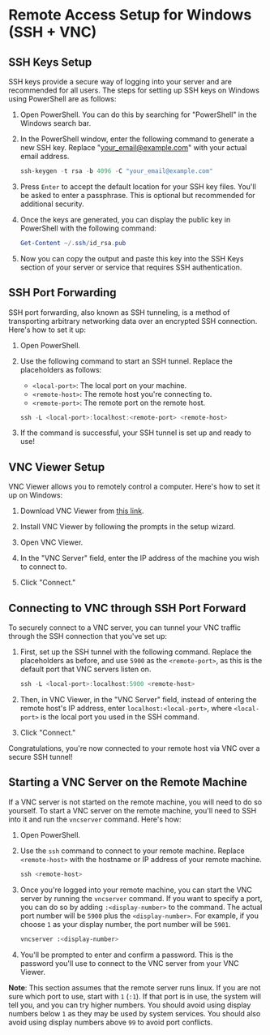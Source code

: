 # Remote Access Setup for Windows (SSH + VNC)

## SSH Keys Setup

SSH keys provide a secure way of logging into your server and are recommended for all users. The steps for setting up SSH keys on Windows using PowerShell are as follows:

1. Open PowerShell. You can do this by searching for "PowerShell" in the Windows search bar.

2. In the PowerShell window, enter the following command to generate a new SSH key. Replace "<your_email@example.com>" with your actual email address.

    ```powershell
    ssh-keygen -t rsa -b 4096 -C "your_email@example.com"
    ```

3. Press `Enter` to accept the default location for your SSH key files. You'll be asked to enter a passphrase. This is optional but recommended for additional security.

4. Once the keys are generated, you can display the public key in PowerShell with the following command:

    ```powershell
    Get-Content ~/.ssh/id_rsa.pub
    ```

5. Now you can copy the output and paste this key into the SSH Keys section of your server or service that requires SSH authentication.

## SSH Port Forwarding

SSH port forwarding, also known as SSH tunneling, is a method of transporting arbitrary networking data over an encrypted SSH connection. Here's how to set it up:

1. Open PowerShell.

2. Use the following command to start an SSH tunnel. Replace the placeholders as follows:

    - `<local-port>`: The local port on your machine.
    - `<remote-host>`: The remote host you're connecting to.
    - `<remote-port>`: The remote port on the remote host.

    ```powershell
    ssh -L <local-port>:localhost:<remote-port> <remote-host>
    ```

3. If the command is successful, your SSH tunnel is set up and ready to use!

## VNC Viewer Setup

VNC Viewer allows you to remotely control a computer. Here's how to set it up on Windows:

1. Download VNC Viewer from [this link](https://www.realvnc.com/en/connect/download/viewer/).

2. Install VNC Viewer by following the prompts in the setup wizard.

3. Open VNC Viewer.

4. In the "VNC Server" field, enter the IP address of the machine you wish to connect to.

5. Click "Connect."

## Connecting to VNC through SSH Port Forward

To securely connect to a VNC server, you can tunnel your VNC traffic through the SSH connection that you've set up:

1. First, set up the SSH tunnel with the following command. Replace the placeholders as before, and use `5900` as the `<remote-port>`, as this is the default port that VNC servers listen on.

    ```powershell
    ssh -L <local-port>:localhost:5900 <remote-host>
    ```

2. Then, in VNC Viewer, in the "VNC Server" field, instead of entering the remote host's IP address, enter `localhost:<local-port>`, where `<local-port>` is the local port you used in the SSH command.

3. Click "Connect."

Congratulations, you're now connected to your remote host via VNC over a secure SSH tunnel!

## Starting a VNC Server on the Remote Machine

If a VNC server is not started on the remote machine, you will need to do so yourself. To start a VNC server on the remote machine, you'll need to SSH into it and run the `vncserver` command. Here's how:

1. Open PowerShell.

2. Use the `ssh` command to connect to your remote machine. Replace `<remote-host>` with the hostname or IP address of your remote machine.

    ```powershell
    ssh <remote-host>
    ```

3. Once you're logged into your remote machine, you can start the VNC server by running the `vncserver` command. If you want to specify a port, you can do so by adding `:<display-number>` to the command. The actual port number will be `5900` plus the `<display-number>`. For example, if you choose `1` as your display number, the port number will be `5901`.

    ```bash
    vncserver :<display-number>
    ```

4. You'll be prompted to enter and confirm a password. This is the password you'll use to connect to the VNC server from your VNC Viewer.

**Note**: This section assumes that the remote server runs linux. If you are not sure which port to use, start with `1` (`:1`). If that port is in use, the system will tell you, and you can try higher numbers. You should avoid using display numbers below `1` as they may be used by system services. You should also avoid using display numbers above `99` to avoid port conflicts.
